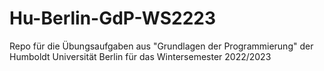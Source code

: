 # Hu-Berlin-GdP-WS2223
Repo für die Übungsaufgaben aus "Grundlagen der Programmierung" der Humboldt Universität Berlin für das Wintersemester 2022/2023
